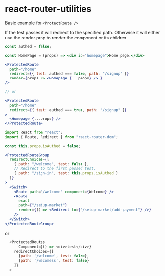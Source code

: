 # react-router-utilities

Basic example for `<ProtectRoute />`

If the test passes it will redirect to the specified path.
Otherwise it will either use the render prop to render the component or its children.

```jsx
const authed = false;

const HomePage = (props) => <div id="homepage">Home page.</div>

<ProtectedRoute
  path="/home"
  redirect={{ test: authed === false, path: "/signup" }}
  render={props => <Homepage {...props} /> }
/>

// or

<ProtectedRoute
  path="/home"
  redirect={{ test: authed === true, path: "/signup" }}
>
  <Homepage {...props} />
</ProtectedRoute>
```

```jsx
import React from "react";
import { Route, Redirect } from "react-router-dom";

const this.props.isAuthed = false;

<ProtectedRouteGroup
  redirectChoices={[
    { path: "/welcome", test: false },
    // Redirect to the first passed test.
    { path: "/sign-in", test: this.props.isAuthed }
  ]}
>
  <Switch>
    <Route path="/welcome" component={Welcome} />
    <Route
      exact
      path={"/setup-market"}
      render={() => <Redirect to={"/setup-market/add-payment"} />}
    />
  </Switch>
</ProtectedRouteGroup>
```

or

```js
  <ProtectedRoutes
      Component={() => <div>test</div>}
    redirectChoices={[
      {path: '/welcome', test: false},
      {path: '/wecomess', test: false}
    ]}
  >
```
